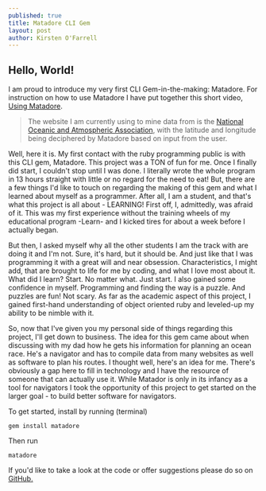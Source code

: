 ```yaml
---
published: true
title: Matadore CLI Gem
layout: post
author: Kirsten O'Farrell
---
```

Hello, World!
-------------------------------
I am proud to introduce my very first CLI Gem-in-the-making: Matadore.
For instruction on how to use Matadore I have put together this short video, <a href="https://www.youtube.com/watch?v=sV3-VFag160&feature=youtu.be">Using Matadore</a>.

>The website I am currently using to mine data from is the <a href=" http://forecast.weather.gov/MapClick.php?lat=40.781581302919285&lon=-73.96648406982422">National Oceanic and Atmospheric Association</a>,
 with the latitude and longitude being deciphered by Matadore based on input from the user.

Well, here it is. My first contact with the ruby programming public is with this CLI gem, Matadore.
This project was a TON of fun for me. Once I finally did start, I couldn't stop until I was done. I literally wrote the whole program in 13 hours straight with little or no regard for the need to eat!
But, there are a few things I'd like to touch on regarding the making of this gem and what I learned about myself as a programmer. After all, I am a student, and that's what this project is all about - LEARNING!
First off, I, admittedly, was afraid of it. This was my first experience without the training wheels of my educational program -Learn- and I kicked tires for about a week before I actually began.

But then, I asked myself why all the other students I am the track with are doing it and I'm not. Sure, it's hard, but it should be. And just like that I was programming it with a great will and near obsession. Characteristics, I might add, that are brought to life for me by coding, and what I love most about it. What did I learn? Start. No matter what. Just start. I also gained some confidence in myself. Programming and finding the way is a puzzle. And puzzles are fun! Not scary. As far as the academic aspect of this project, I gained first-hand understanding of object oriented ruby and leveled-up my ability to be nimble with it.

So, now that I've given you my personal side of things regarding this project, I'll get down to business.
The idea for this gem came about when discussing with my dad how he gets his information for planning an ocean race. He's a navigator and has to compile data from many websites as well as software to plan his routes. I thought well, here's an idea for me. There's obviously a gap here to fill in technology and I have the resource of someone that can actually use it. While Matador is only in its infancy as a tool for navigators I took the opportunity of this project to get started on the larger goal - to build better software for navigators.

To get started, install by running (terminal)
```
gem install matadore
```

Then run
```
matadore
```

If you'd like to take a look at the code or offer suggestions please do so on <a href="https://github.com/abadfish/matadore">GitHub.</a>
